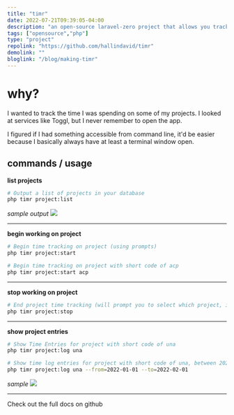 ```yaml
---
title: "timr"
date: 2022-07-21T09:39:05-04:00
description: "an open-source laravel-zero project that allows you track time spent on projects"
tags: ["opensource","php"]
type: "project"
repolink: "https://github.com/hallindavid/timr"
demolink: ""
bloglink: "/blog/making-timr"
---
```


# why?

I wanted to track the time I was spending on some of my projects. I looked at services like Toggl, but I never remember to open the app.

I figured if I had something accessible from command line, it'd be easier because I basically always have at least a terminal window open.

## commands / usage

**list projects**

```bash
# Output a list of projects in your database
php timr project:list
```

_sample output_
<img src="/images/timr/project-list.png">


---

**begin working on project**

```bash
# Begin time tracking on project (using prompts)
php timr project:start

# Begin time tracking on project with short code of acp
php timr project:start acp 
```

---

**stop working on project**

```bash
# End project time tracking (will prompt you to select which project, if more than 1 are active)
php timr project:stop 
```

---

**show project entries**

```bash
# Show Time Entries for project with short code of una
php timr project:log una

# Show time log entries for project with short code of una, between 2022-01-01 and 2022-02-01
php timr project:log una --from=2022-01-01 --to=2022-02-01
```

_sample_
<img src="/images/timr/project-log.png">

---

Check out the full docs on github

